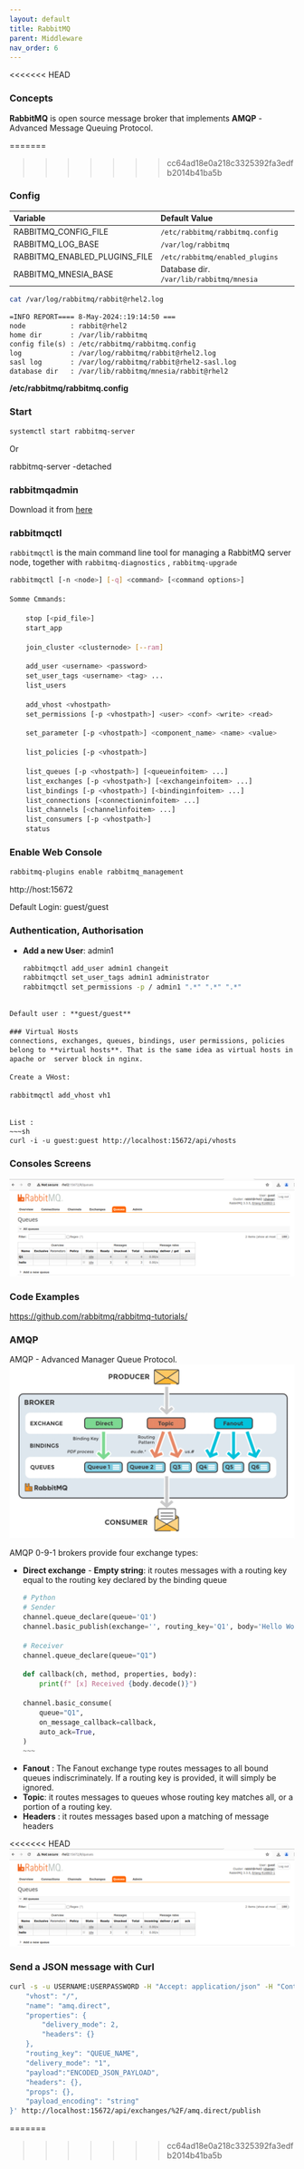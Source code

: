 ```yaml
---
layout: default
title: RabbitMQ
parent: Middleware
nav_order: 6
---
```


<<<<<<< HEAD
### Concepts
**RabbitMQ** is open source message broker  that implements **AMQP** - Advanced Message Queuing Protocol.


=======
>>>>>>> cc64ad18e0a218c3325392fa3edfb2014b41ba5b
### Config
| Variable                     | Default Value                               | 
|:-----------------------------|:--------------------------------------------|
| RABBITMQ_CONFIG_FILE         |  `/etc/rabbitmq/rabbitmq.config`            |
| RABBITMQ_LOG_BASE            |  `/var/log/rabbitmq`                        |
| RABBITMQ_ENABLED_PLUGINS_FILE|  `/etc/rabbitmq/enabled_plugins`            |
| RABBITMQ_MNESIA_BASE         | Database dir. `/var/lib/rabbitmq/mnesia`    |           


~~~sh
cat /var/log/rabbitmq/rabbit@rhel2.log 
~~~
~~~
=INFO REPORT==== 8-May-2024::19:14:50 ===
node           : rabbit@rhel2
home dir       : /var/lib/rabbitmq
config file(s) : /etc/rabbitmq/rabbitmq.config
log            : /var/log/rabbitmq/rabbit@rhel2.log
sasl log       : /var/log/rabbitmq/rabbit@rhel2-sasl.log
database dir   : /var/lib/rabbitmq/mnesia/rabbit@rhel2
~~~

**/etc/rabbitmq/rabbitmq.config**

### Start 
~~~sh
systemctl start rabbitmq-server
~~~

Or

rabbitmq-server -detached

### rabbitmqadmin
Download it from [here](http://host:15672/cli/rabbitmqadmin)

### rabbitmqctl
`rabbitmqctl` is the main command line tool for managing a RabbitMQ server node, together with `rabbitmq-diagnostics` , `rabbitmq-upgrade `

~~~sh
rabbitmqctl [-n <node>] [-q] <command> [<command options>]

Somme Cmmands:

    stop [<pid_file>]
    start_app
	 
    join_cluster <clusternode> [--ram]
    
    add_user <username> <password>
    set_user_tags <username> <tag> ...
    list_users

    add_vhost <vhostpath>
    set_permissions [-p <vhostpath>] <user> <conf> <write> <read>
    
    set_parameter [-p <vhostpath>] <component_name> <name> <value>
    
    list_policies [-p <vhostpath>]

    list_queues [-p <vhostpath>] [<queueinfoitem> ...]
    list_exchanges [-p <vhostpath>] [<exchangeinfoitem> ...]
    list_bindings [-p <vhostpath>] [<bindinginfoitem> ...]
    list_connections [<connectioninfoitem> ...]
    list_channels [<channelinfoitem> ...]
    list_consumers [-p <vhostpath>]
    status
~~~

### Enable Web Console
~~~sh
rabbitmq-plugins enable rabbitmq_management
~~~

http://host:15672

Default Login: guest/guest

### Authentication, Authorisation
- **Add a new User**: admin1
  ~~~sh
  rabbitmqctl add_user admin1 changeit
  rabbitmqctl set_user_tags admin1 administrator
  rabbitmqctl set_permissions -p / admin1 ".*" ".*" ".*"
~~~  

Default user : **guest/guest**

### Virtual Hosts
connections, exchanges, queues, bindings, user permissions, policies  belong to **virtual hosts**. That is the same idea as virtual hosts in apache or  server block in nginx. 

Create a VHost:

rabbitmqctl add_vhost vh1


List :
~~~sh
curl -i -u guest:guest http://localhost:15672/api/vhosts
~~~

### Consoles Screens
![a](/docs/images/rabbitmq-queues.png)

### Code Examples
<a>https://github.com/rabbitmq/rabbitmq-tutorials/
### AMQP
AMQP - Advanced Manager Queue Protocol.
![a](/docs/images/amqp-arch.png)

 AMQP 0-9-1 brokers provide four exchange types:
  - **Direct exchange** - **Empty string**: it routes messages with a routing key equal to the routing key declared by the binding queue
    ~~~~py
    # Python 
    # Sender
    channel.queue_declare(queue='Q1')
    channel.basic_publish(exchange='', routing_key='Q1', body='Hello World!')

    # Receiver
    channel.queue_declare(queue="Q1")

    def callback(ch, method, properties, body):
        print(f" [x] Received {body.decode()}")

    channel.basic_consume(
        queue="Q1",
        on_message_callback=callback,
        auto_ack=True,
    )
    ~~~
  - **Fanout** : The Fanout exchange type routes messages to all bound queues indiscriminately. If a routing key is provided, it will simply be ignored.
  - **Topic**: it routes messages to queues whose routing key matches all, or a portion of a routing key.
  - **Headers** : it routes messages based upon a matching of message headers

<<<<<<< HEAD
![a](/docs/images/rabbitmq-queues.png)

### Send a JSON message with Curl
~~~sh
curl -s -u USERNAME:USERPASSWORD -H "Accept: application/json" -H "Content-Type:application/json" -X POST -d'{
    "vhost": "/",
    "name": "amq.direct",
    "properties": {
        "delivery_mode": 2,
        "headers": {}
    },
    "routing_key": "QUEUE_NAME",
    "delivery_mode": "1",
    "payload":"ENCODED_JSON_PAYLOAD",
    "headers": {},
    "props": {},
    "payload_encoding": "string"
}' http://localhost:15672/api/exchanges/%2F/amq.direct/publish
~~~

=======
>>>>>>> cc64ad18e0a218c3325392fa3edfb2014b41ba5b
